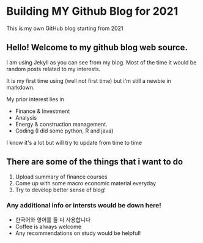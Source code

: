 # Building MY Github Blog for 2021 
This is my own GitHub blog starting from 2021 

Hello! Welcome to my github blog web source. 
-----------------------------------------------------------------------------------------------------------
I am using Jekyll as you can see from my blog. Most of the time it would be random posts related to my interests. 

It is my first time using (well not first time) but i'm still a newbie in markdown. 

My prior interest lies in 
+ Finance & Investment 
+ Analysis
+ Energy & construction management.
+ Coding (I did some python, R and java) 

I know it's a lot but will try to update from time to time 

## There are some of the things that i want to do 
1. Upload summary of finance courses 
2. Come up with some macro economic material everyday 
3. Try to develop better sense of blog! 

### Any additional info or intersts would be down here! 
+ 한국어와 영어를 둘 다 사용합니다 
+ Coffee is always welcome
+ Any recommendations on study would be helpful! 
